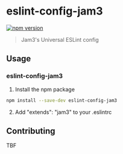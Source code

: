 # eslint-config-jam3

[![npm version](https://badge.fury.io/js/eslint-config-jam3.svg)](http://badge.fury.io/js/eslint-config-jam3)

> Jam3's Universal ESLint config

## Usage

### eslint-config-jam3

1.  Install the npm package

```bash
npm install --save-dev eslint-config-jam3
```

2.  Add "extends": "jam3" to your .eslintrc

## Contributing

TBF
